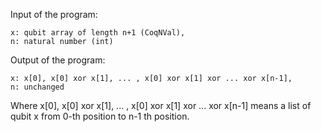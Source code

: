 Input of the program:

    x: qubit array of length n+1 (CoqNVal),
    n: natural number (int)

Output of the program:

    x: x[0], x[0] xor x[1], ... , x[0] xor x[1] xor ... xor x[n-1], 
    n: unchanged

Where x[0], x[0] xor x[1], ... , x[0] xor x[1] xor ... xor x[n-1] means a list of qubit x from 0-th position to n-1 th position.
